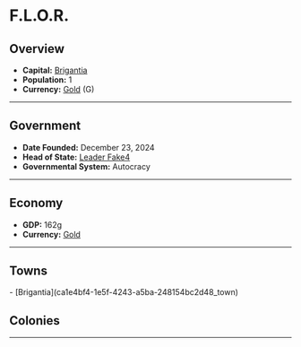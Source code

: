 <!--UNDEDITED FILE, remove this entire line if this file has been edited!-->
# <!--NAME-->F.L.O.R.<!--NAME-->

## Overview

- **Capital:** <!--CAPITAL_LINK-->[Brigantia](ca1e4bf4-1e5f-4243-a5ba-248154bc2d48_town)<!--CAPITAL_LINK-->
- **Population:** <!--POPULATION-->1<!--POPULATION-->
- **Currency:** <!--CURRENCY_LINK-->[Gold](Gold_currency)<!--CURRENCY_LINK--> (<!--CURRENCY_ABV-->G<!--CURRENCY_ABV-->)

---

## Government

- **Date Founded:** <!--FOUNDED-->December 23, 2024<!--FOUNDED-->
- **Head of State:** <!--LEADER_TITLE_LINK-->[Leader Fake4](Fake4_user)<!--LEADER_TITLE_LINK-->
- **Governmental System:** <!--GOVERNMENT-->Autocracy<!--GOVERNMENT-->

---

## Economy

- **GDP:** <!--GDP-->162g<!--GDP-->
- **Currency:** <!--CURRENCY_LINK-->[Gold](Gold_currency)<!--CURRENCY_LINK-->

---

## Towns

<!--TOWNS-->- [Brigantia](ca1e4bf4-1e5f-4243-a5ba-248154bc2d48_town)<!--TOWNS-->

## Colonies

<!--COLONIES--><!--COLONIES-->

---
